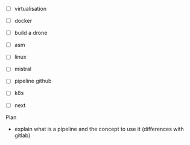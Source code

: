 - [ ] virtualisation
- [ ] docker
- [ ] build a drone
- [ ] asm
- [ ] linux
- [ ] mistral
- [ ] pipeline github
- [ ] k8s
- [ ] next


Plan

- explain what is a pipeline and the concept to use it (differences with gitlab)